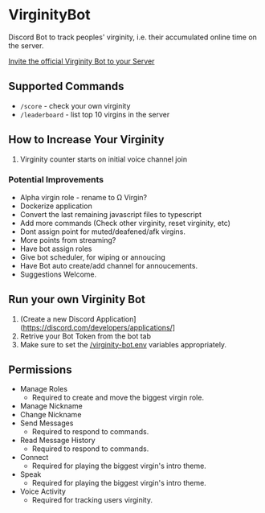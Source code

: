 # VirginityBot

Discord Bot to track peoples' virginity, i.e. their accumulated online time on the server.

[Invite the official Virginity Bot to your Server](https://discord.com/api/oauth2/authorize?client_id=943974476469645333&permissions=312965532688&scope=bot)

## Supported Commands

-   `/score` - check your own virginity
-   `/leaderboard` - list top 10 virgins in the server

## How to Increase Your Virginity

1. Virginity counter starts on initial voice channel join

### Potential Improvements

-   Alpha virgin role - rename to Ω Virgin?
-   Dockerize application
-   Convert the last remaining javascript files to typescript
-   Add more commands (Check other virginity, reset virginity, etc)
-   Dont assign point for muted/deafened/afk virgins.
-   More points from streaming?
-   Have bot assign roles
-   Give bot scheduler, for wiping or annoucing
-   Have Bot auto create/add channel for annoucements.
-   Suggestions Welcome.

## Run your own Virginity Bot

1. (Create a new Discord Application](https://discord.com/developers/applications/]
2. Retrive your Bot Token from the bot tab
3. Make sure to set the [/virginity-bot.env](/virginity-bot.env) variables appropriately.

## Permissions

-   Manage Roles
    -   Required to create and move the biggest virgin role.
-   Manage Nickname
-   Change Nickname
-   Send Messages
    -   Required to respond to commands.
-   Read Message History
    -   Required to respond to commands.
-   Connect
    -   Required for playing the biggest virgin's intro theme.
-   Speak
    -   Required for playing the biggest virgin's intro theme.
-   Voice Activity
    -   Required for tracking users virginity.

